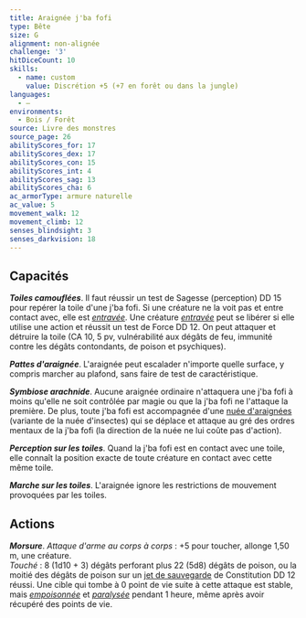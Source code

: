 ```yaml
---
title: Araignée j'ba fofi
type: Bête
size: G
alignment: non-alignée
challenge: '3'
hitDiceCount: 10
skills:
  - name: custom
    value: Discrétion +5 (+7 en forêt ou dans la jungle)
languages:
  - —
environments:
  - Bois / Forêt
source: Livre des monstres
source_page: 26
abilityScores_for: 17
abilityScores_dex: 17
abilityScores_con: 15
abilityScores_int: 4
abilityScores_sag: 13
abilityScores_cha: 6
ac_armorType: armure naturelle
ac_value: 5
movement_walk: 12
movement_climb: 12
senses_blindsight: 3
senses_darkvision: 18
---
```

## Capacités
_**Toiles camouflées**_. Il faut réussir un test de Sagesse (perception) DD 15 pour repérer la toile d'une j'ba fofi. Si une créature ne la voit pas et entre contact avec, elle est [_entravée_](/gerer-la-sante-du-personnage/#entrave). Une créature [_entravée_](/gerer-la-sante-du-personnage/#entrave) peut se libérer si elle utilise une action et réussit un test de Force DD 12. On peut attaquer et détruire la toile (CA 10, 5 pv, vulnérabilité aux dégâts de feu, immunité contre les dégâts contondants, de poison et psychiques).

_**Pattes d'araignée**_. L'araignée peut escalader n'importe quelle surface, y compris marcher au plafond, sans faire de test de caractéristique.

_**Symbiose arachnide**_. Aucune araignée ordinaire n'attaquera une j'ba fofi à moins qu'elle ne soit contrôlée par magie ou que la j'ba fofi ne l'attaque la première. De plus, toute j'ba fofi est accompagnée d'une [nuée d'araignées](/bestiaire/nuee-d-insectes/) (variante de la nuée d'insectes) qui se déplace et attaque au gré des ordres mentaux de la j'ba fofi (la direction de la nuée ne lui coûte pas d'action).

_**Perception sur les toiles**_. Quand la j'ba fofi est en contact avec une toile, elle connaît la position exacte de toute créature en contact avec cette même toile.

_**Marche sur les toiles**_. L'araignée ignore les restrictions de mouvement provoquées par les toiles.

## Actions
_**Morsure**_. _Attaque d'arme au corps à corps_ : +5 pour toucher, allonge 1,50 m, une créature.  
_Touché_ : 8 (1d10 + 3) dégâts perforant plus 22 (5d8) dégâts de poison, ou la moitié des dégâts de poison sur un [jet de sauvegarde](/utiliser-les-caracteristiques/#jets-de-sauvegarde) de Constitution DD 12 réussi. Une cible qui tombe à 0 point de vie suite à cette attaque est stable, mais [_empoisonnée_](/gerer-la-sante-du-personnage/#empoisonne) et [_paralysée_](/gerer-la-sante-du-personnage/#paralyse) pendant 1 heure, même après avoir récupéré des points de vie.
